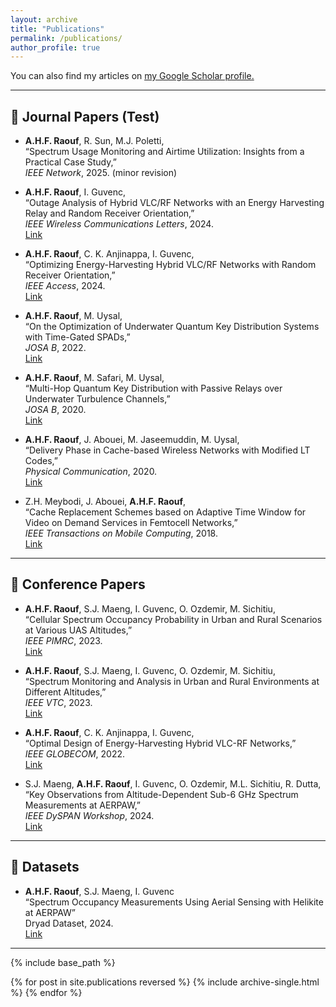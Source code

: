 ```yaml
---
layout: archive
title: "Publications"
permalink: /publications/
author_profile: true
---
```


You can also find my articles on <u><a href="https://scholar.google.com/citations?hl=en&user=aSdNHA8AAAAJ&view_op=list_works&sortby=pubdate">my Google Scholar profile</a>.</u>

---

## 📝 Journal Papers (Test)

- **A.H.F. Raouf**, R. Sun, M.J. Poletti,  
  “Spectrum Usage Monitoring and Airtime Utilization: Insights from a Practical Case Study,”  
  *IEEE Network*, 2025. (minor revision)

- **A.H.F. Raouf**, I. Guvenc,  
  “Outage Analysis of Hybrid VLC/RF Networks with an Energy Harvesting Relay and Random Receiver Orientation,”  
  *IEEE Wireless Communications Letters*, 2024.  
  [Link](https://ieeexplore.ieee.org/abstract/document/10606240)

- **A.H.F. Raouf**, C. K. Anjinappa, I. Guvenc,  
  “Optimizing Energy-Harvesting Hybrid VLC/RF Networks with Random Receiver Orientation,”  
  *IEEE Access*, 2024.  
  [Link](https://arxiv.org/abs/2302.02575)

- **A.H.F. Raouf**, M. Uysal,  
  “On the Optimization of Underwater Quantum Key Distribution Systems with Time-Gated SPADs,”  
  *JOSA B*, 2022.  
  [Link](https://opg.optica.org/josab/abstract.cfm?uri=josab-39-8-2013)

- **A.H.F. Raouf**, M. Safari, M. Uysal,  
  “Multi-Hop Quantum Key Distribution with Passive Relays over Underwater Turbulence Channels,”  
  *JOSA B*, 2020.  
  [Link](https://www.osapublishing.org/josab/upcoming_pdf.cfm?id=404245)

- **A.H.F. Raouf**, J. Abouei, M. Jaseemuddin, M. Uysal,  
  “Delivery Phase in Cache-based Wireless Networks with Modified LT Codes,”  
  *Physical Communication*, 2020.  
  [Link](https://www.sciencedirect.com/science/article/pii/S1874490720302494)

- Z.H. Meybodi, J. Abouei, **A.H.F. Raouf**,  
  “Cache Replacement Schemes based on Adaptive Time Window for Video on Demand Services in Femtocell Networks,”  
  *IEEE Transactions on Mobile Computing*, 2018.  
  [Link](https://ieeexplore.ieee.org/abstract/document/8428489)

---

## 📡 Conference Papers

- **A.H.F. Raouf**, S.J. Maeng, I. Guvenc, O. Ozdemir, M. Sichitiu,  
  “Cellular Spectrum Occupancy Probability in Urban and Rural Scenarios at Various UAS Altitudes,”  
  *IEEE PIMRC*, 2023.  
  [Link](https://www.techrxiv.org/articles/preprint/Cellular_Spectrum_Occupancy_Probability_in_Urban_and_Rural_Scenarios_at_Various_UAS_Altitudes/23025083)

- **A.H.F. Raouf**, S.J. Maeng, I. Guvenc, O. Ozdemir, M. Sichitiu,  
  “Spectrum Monitoring and Analysis in Urban and Rural Environments at Different Altitudes,”  
  *IEEE VTC*, 2023.  
  [Link](https://arxiv.org/abs/2301.02380)

- **A.H.F. Raouf**, C. K. Anjinappa, I. Guvenc,  
  “Optimal Design of Energy-Harvesting Hybrid VLC-RF Networks,”  
  *IEEE GLOBECOM*, 2022.  
  [Link](https://ieeexplore.ieee.org/abstract/document/10008721)

- S.J. Maeng, **A.H.F. Raouf**, I. Guvenc, O. Ozdemir, M.L. Sichitiu, R. Dutta,  
  “Key Observations from Altitude-Dependent Sub-6 GHz Spectrum Measurements at AERPAW,”  
  *IEEE DySPAN Workshop*, 2024.  
  [Link](https://ieeexplore.ieee.org/abstract/document/10632856)

---

## 📂 Datasets

- **A.H.F. Raouf**, S.J. Maeng, I. Guvenc  
  “Spectrum Occupancy Measurements Using Aerial Sensing with Helikite at AERPAW”  
  Dryad Dataset, 2024.  
  [Link](https://doi.org/10.5061/dryad.4b8gthtdm)

---

{% include base_path %}

{% for post in site.publications reversed %}
  {% include archive-single.html %}
{% endfor %}
